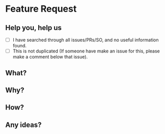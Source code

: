 # Feature Request

## Help you, help us
- [ ] I have searched through all issues/PRs/SO, and no useful information found.
- [ ] This is not duplicated (If someone have make an issue for this, please make a comment below that issue).

## What?

## Why?

## How?

## Any ideas?